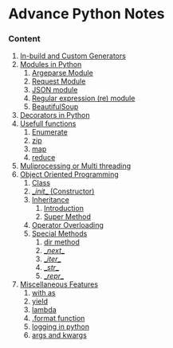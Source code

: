 # Advance Python Notes

### Content 

1. [In-build and Custom Generators](./generator.md)
2. [Modules in Python]()
    1. [Argeparse Module]()
    2. [Request Module]()
    3. [JSON module]()
    4. [Regular expression (re) module]()
    5. [BeautifulSoup]()
3. [Decorators in Python]()
5. [Usefull functions]()
    1. [Enumerate]()
    2. [zip]()
    3. [map]()
    4. [reduce]()
6. [Muliprocessing or Multi threading]()
7. [Object Oriented Programming](./oopm.md)
    1. [Class](./oopm.md/#class)
    2. [ \__init__ (Constructor) ](./oopm.md/#the-init-method)
    3. [Inheritance](./oopm.md/#inheritance)
        1. [Introduction](./oopm.md/#introduction)
        2. [Super Method](./oopm.md/#super-method)
    4. [Operator Overloading](./oopm.md/#operator-overloading)
    5. [Special Methods](./oopm.md/#special-methods)
        1. [dir method]()
        2. [\__next__]()
        3. [\__iter__]()
        4. [\__str__]()
        5. [\__repr__]()
8. [Miscellaneous Features]()
    1. [with as]()
    2. [yield]()
    3. [lambda]()
    4. [.format function]()
    5. [ logging in python]()
    6. [args and kwargs]()
